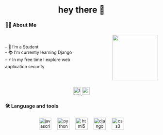 <h1 align="center">hey there 👋</h1>

###

<h3 align="left">👩‍💻  About Me</h3>

###
<div style="display: flex;">
<div>
<p align="left"I'm Aaditya from Jaipur<br><br>- 🔭 I’m a Student<br>- 📚 I'm currently learning Django<br>- ⚡ In my free time I explore web application security</p>
</div>
<div style="margin-left: 100;">
   <img height="150" src="https://user-images.githubusercontent.com/74038190/229223263-cf2e4b07-2615-4f87-9c38-e37600f8381a.gif"  />
</div>
</div>

###


<div align="center">
  <a href="https://www.linkedin.com/in/vaaditya320/" target="_blank">
    <img style="size: 50" src="https://user-images.githubusercontent.com/74038190/235294012-0a55e343-37ad-4b0f-924f-c8431d9d2483.gif" height="25" alt="linkedin logo"  />
  </a>
  <a href="mailto:vaaditya320@gmail.com" target="_blank">
    <img src="https://img.shields.io/static/v1?message=Gmail&logo=gmail&label=&color=D14836&logoColor=white&labelColor=&style=for-the-badge" height="25" alt="gmail logo"  />
  </a>
</div>


###

<h3 align="left">🛠 Language and tools</h3>

###

<div align="center">
  <img src="https://cdn.jsdelivr.net/gh/devicons/devicon/icons/javascript/javascript-original.svg" height="40" alt="javascript logo"  />
  <img width="12" />
  <img src="https://cdn.jsdelivr.net/gh/devicons/devicon/icons/python/python-original.svg" height="40" alt="python logo"  />
  <img width="12" />
  <img src="https://cdn.jsdelivr.net/gh/devicons/devicon/icons/html5/html5-original.svg" height="40" alt="html5 logo"  />
  <img width="12" />
  <img src="https://cdn.jsdelivr.net/gh/devicons/devicon/icons/django/django-plain.svg" height="40" alt="django logo"  />
  <img width="12" />
  <img src="https://cdn.jsdelivr.net/gh/devicons/devicon/icons/css3/css3-original.svg" height="40" alt="css3 logo"  />
</div>

###
